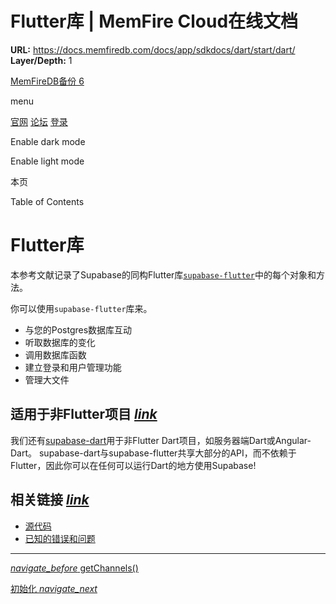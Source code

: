 # Flutter库 | MemFire Cloud在线文档

**URL:** https://docs.memfiredb.com/docs/app/sdkdocs/dart/start/dart/
**Layer/Depth:** 1

[MemFireDB备份 6](/)

menu

[官网](https://memfiredb.com/)
[论坛](https://community.memfiredb.com/)
[登录](https://cloud.memfiredb.com/auth/login)

Enable dark mode

Enable light mode

本页

Table of Contents

# Flutter库

本参考文献记录了Supabase的同构Flutter库[`supabase-flutter`](https://pub.dev/packages/supabase_flutter)中的每个对象和方法。

你可以使用`supabase-flutter`库来。

* 与您的Postgres数据库互动
* 听取数据库的变化
* 调用数据库函数
* 建立登录和用户管理功能
* 管理大文件

## 适用于非Flutter项目 [*link*](#%e9%80%82%e7%94%a8%e4%ba%8e%e9%9d%9eflutter%e9%a1%b9%e7%9b%ae)

我们还有[supabase-dart](https://github.com/supabase-community/supabase-dart)用于非Flutter Dart项目，如服务器端Dart或Angular-Dart。
supabase-dart与supabase-flutter共享大部分的API，而不依赖于Flutter，因此你可以在任何可以运行Dart的地方使用Supabase!

## 相关链接 [*link*](#%e7%9b%b8%e5%85%b3%e9%93%be%e6%8e%a5)

* [源代码](https://github.com/supabase/supabase-flutter)
* [已知的错误和问题](https://github.com/supabase/supabase-flutter/issues)

---

[*navigate\_before* getChannels()](/docs/app/sdkdocs/javascript/realtime/getchannels/)

[初始化 *navigate\_next*](/docs/app/sdkdocs/dart/start/initializing/)